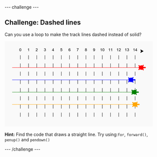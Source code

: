 \--- challenge \---

## Challenge: Dashed lines

Can you use a loop to make the track lines dashed instead of solid?

![צילום מסך](images/race-finished.png)

**Hint:** Find the code that draws a straight line. Try using:`for`, `forward()`, `penup()` and `pendown()`

\--- /challenge \---